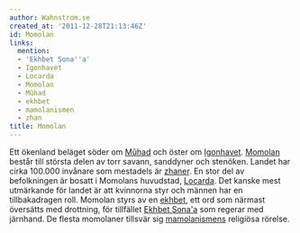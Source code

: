 ```yaml
---
author: Wahnstrom.se
created_at: '2011-12-28T21:13:46Z'
id: Momolan
links:
  mention:
  - 'Ekhbet Sona''a'
  - Igonhavet
  - Locarda
  - Momolan
  - Mûhad
  - ekhbet
  - mamolanismen
  - zhan
title: Momolan
---
```


Ett ökenland beläget söder om [Mûhad] och öster om [Igonhavet]. [Momolan] består till största delen
av torr savann, sanddyner och stenöken. Landet har cirka 100.000 invånare som mestadels är [zhaner].
En stor del av befolkningen är bosatt i Momolans huvudstad, [Locarda]. Det kanske mest utmärkande
för landet är att kvinnorna styr och männen har en tillbakadragen roll. Momolan styrs av en
[ekhbet], ett ord som närmast översätts med drottning, för tillfället [Ekhbet Sona'a] som regerar
med järnhand. De flesta momolaner tillsvär sig [mamolanismens] religiösa rörelse.

  [Mûhad]: Mûhad
  [Igonhavet]: Igonhavet
  [Momolan]: Momolan
  [zhaner]: zhan
  [Locarda]: Locarda
  [ekhbet]: ekhbet
  [Ekhbet Sona'a]: Ekhbet_Sonaa
  [mamolanismens]: mamolanismen